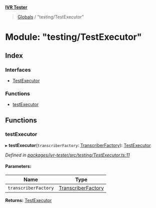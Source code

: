 **[IVR Tester](../README.md)**

> [Globals](../README.md) / "testing/TestExecutor"

# Module: "testing/TestExecutor"

## Index

### Interfaces

* [TestExecutor](../interfaces/_testing_testexecutor_.testexecutor.md)

### Functions

* [testExecutor](_testing_testexecutor_.md#testexecutor)

## Functions

### testExecutor

▸ **testExecutor**(`transcriberFactory`: [TranscriberFactory](../interfaces/_call_transcription_plugin_transcriberfactory_.transcriberfactory.md)): [TestExecutor](../interfaces/_testing_testexecutor_.testexecutor.md)

*Defined in [packages/ivr-tester/src/testing/TestExecutor.ts:11](https://github.com/SketchingDev/ivr-tester/blob/e17074e/packages/ivr-tester/src/testing/TestExecutor.ts#L11)*

#### Parameters:

Name | Type |
------ | ------ |
`transcriberFactory` | [TranscriberFactory](../interfaces/_call_transcription_plugin_transcriberfactory_.transcriberfactory.md) |

**Returns:** [TestExecutor](../interfaces/_testing_testexecutor_.testexecutor.md)
